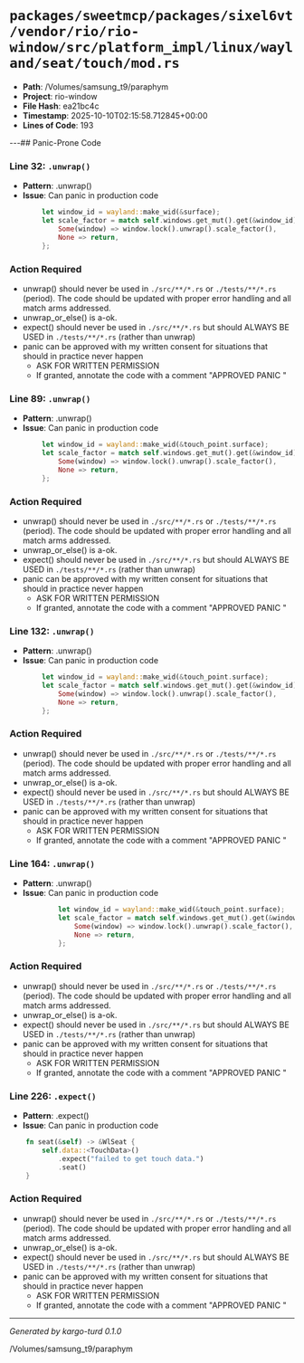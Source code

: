 # `packages/sweetmcp/packages/sixel6vt/vendor/rio/rio-window/src/platform_impl/linux/wayland/seat/touch/mod.rs`

- **Path**: /Volumes/samsung_t9/paraphym
- **Project**: rio-window
- **File Hash**: ea21bc4c  
- **Timestamp**: 2025-10-10T02:15:58.712845+00:00  
- **Lines of Code**: 193

---## Panic-Prone Code


### Line 32: `.unwrap()`

- **Pattern**: .unwrap()
- **Issue**: Can panic in production code

```rust
        let window_id = wayland::make_wid(&surface);
        let scale_factor = match self.windows.get_mut().get(&window_id) {
            Some(window) => window.lock().unwrap().scale_factor(),
            None => return,
        };
```

### Action Required

- unwrap() should never be used in `./src/**/*.rs` or `./tests/**/*.rs` (period). The code should be updated with proper error handling and all match arms addressed.
- unwrap_or_else() is a-ok. 
- expect() should never be used in `./src/**/*.rs` but should ALWAYS BE USED in `./tests/**/*.rs` (rather than unwrap)
- panic can be approved with my written consent for situations that should in practice never happen  
  - ASK FOR WRITTEN PERMISSION
  - If granted, annotate the code with a comment "APPROVED PANIC "


### Line 89: `.unwrap()`

- **Pattern**: .unwrap()
- **Issue**: Can panic in production code

```rust
        let window_id = wayland::make_wid(&touch_point.surface);
        let scale_factor = match self.windows.get_mut().get(&window_id) {
            Some(window) => window.lock().unwrap().scale_factor(),
            None => return,
        };
```

### Action Required

- unwrap() should never be used in `./src/**/*.rs` or `./tests/**/*.rs` (period). The code should be updated with proper error handling and all match arms addressed.
- unwrap_or_else() is a-ok. 
- expect() should never be used in `./src/**/*.rs` but should ALWAYS BE USED in `./tests/**/*.rs` (rather than unwrap)
- panic can be approved with my written consent for situations that should in practice never happen  
  - ASK FOR WRITTEN PERMISSION
  - If granted, annotate the code with a comment "APPROVED PANIC "


### Line 132: `.unwrap()`

- **Pattern**: .unwrap()
- **Issue**: Can panic in production code

```rust
        let window_id = wayland::make_wid(&touch_point.surface);
        let scale_factor = match self.windows.get_mut().get(&window_id) {
            Some(window) => window.lock().unwrap().scale_factor(),
            None => return,
        };
```

### Action Required

- unwrap() should never be used in `./src/**/*.rs` or `./tests/**/*.rs` (period). The code should be updated with proper error handling and all match arms addressed.
- unwrap_or_else() is a-ok. 
- expect() should never be used in `./src/**/*.rs` but should ALWAYS BE USED in `./tests/**/*.rs` (rather than unwrap)
- panic can be approved with my written consent for situations that should in practice never happen  
  - ASK FOR WRITTEN PERMISSION
  - If granted, annotate the code with a comment "APPROVED PANIC "


### Line 164: `.unwrap()`

- **Pattern**: .unwrap()
- **Issue**: Can panic in production code

```rust
            let window_id = wayland::make_wid(&touch_point.surface);
            let scale_factor = match self.windows.get_mut().get(&window_id) {
                Some(window) => window.lock().unwrap().scale_factor(),
                None => return,
            };
```

### Action Required

- unwrap() should never be used in `./src/**/*.rs` or `./tests/**/*.rs` (period). The code should be updated with proper error handling and all match arms addressed.
- unwrap_or_else() is a-ok. 
- expect() should never be used in `./src/**/*.rs` but should ALWAYS BE USED in `./tests/**/*.rs` (rather than unwrap)
- panic can be approved with my written consent for situations that should in practice never happen  
  - ASK FOR WRITTEN PERMISSION
  - If granted, annotate the code with a comment "APPROVED PANIC "


### Line 226: `.expect()`

- **Pattern**: .expect()
- **Issue**: Can panic in production code

```rust
    fn seat(&self) -> &WlSeat {
        self.data::<TouchData>()
            .expect("failed to get touch data.")
            .seat()
    }
```

### Action Required

- unwrap() should never be used in `./src/**/*.rs` or `./tests/**/*.rs` (period). The code should be updated with proper error handling and all match arms addressed.
- unwrap_or_else() is a-ok. 
- expect() should never be used in `./src/**/*.rs` but should ALWAYS BE USED in `./tests/**/*.rs` (rather than unwrap)
- panic can be approved with my written consent for situations that should in practice never happen  
  - ASK FOR WRITTEN PERMISSION
  - If granted, annotate the code with a comment "APPROVED PANIC "

---

*Generated by kargo-turd 0.1.0*

/Volumes/samsung_t9/paraphym